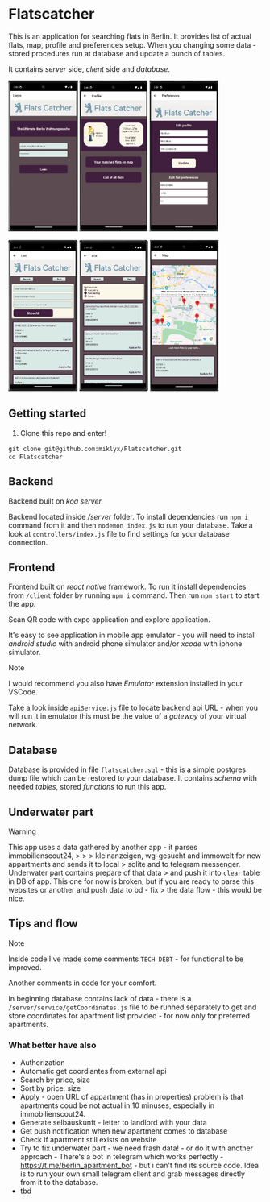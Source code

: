 # Flatscatcher

This is an application for searching flats in Berlin. It provides list of actual flats, map, profile and preferences setup.
When you changing some data - stored procedures run at database and update a bunch of tables.

It contains _server_ side, _client_ side and _database_.

<img src='screenshots/login.png' height=300>          <img src='screenshots/dashboard.png' height=300>          <img src='screenshots/profile.png' height=300>


<img src='screenshots/list.png' height=300>        <img src='screenshots/list_sort.png' height=300>         <img src='screenshots/map.png' height=300>

## Getting started

1. Clone this repo and enter!

```
git clone git@github.com:miklyx/Flatscatcher.git
cd Flatscatcher
```


## Backend

Backend built on _koa server_

Backend located inside _/server_ folder. To install dependencies run `npm i` command from it and then `nodemon index.js` to run your database.
Take a look at `controllers/index.js` file to find settings for your database connection.

## Frontend

Frontend built on _react native_ framework. To run it install dependencies from `/client` folder by running `npm i` command.
Then run `npm start` to start the app.

Scan QR code with expo application and explore application.

It's easy to see application in mobile app emulator - you will need to install _android studio_ with android phone simulator and/or _xcode_ with iphone simulator.


> [!NOTE]
> I would recommend you also have _Emulator_ extension installed in your VSCode.

Take a look inside `apiService.js` file to locate backend api URL - when you will run it in emulator this must be the value of a _gateway_ of your virtual network.


## Database

Database is provided in file `flatscatcher.sql` - this is a simple postgres dump file which can be restored to your database.
It contains _schema_ with needed _tables_, stored _functions_ to run this app.

## Underwater part

> [!WARNING]
> This app uses a data gathered by another app - it parses immobilienscout24, > > > kleinanzeigen, wg-gesucht and immowelt for new appartments and sends it to local > sqlite and to telegram messenger. Underwater part contains prepare of that data > and push it into `clear` table in DB of app. This one for now is broken,
> but if you are ready to parse this websites or another and push data to bd - fix > the data flow - this would be nice.

## Tips and flow

> [!NOTE]
> Inside code I've made some comments `TECH DEBT` - for functional to be improved.

Another comments in code for your comfort.

In beginning database contains lack of data - there is a `/server/service/getCoordinates.js` file to be runned separately to get and store coordinates 
for apartment list provided - for now only for preferred apartments.


### What better have also

* Authorization
* Automatic get coordiantes from external api
* Search by price, size
* Sort by price, size
* Apply - open URL of appartment (has in properties) 
 problem is that apartments coud be not actual in 10 minuses, especially in immobilienscout24.
 * Generate selbauskunft - letter to landlord with your data
 * Get push notification when new apartment comes to database
 * Check if apartment still exists on website
 * Try to fix underwater part - we need frash data! -  or do it with another approach - 
 There's a bot in telegram which works perfectly - https://t.me/berlin_apartment_bot - but i can't find its source code. Idea is to run your own small telegram client and grab messages directly from it to the database.
 * tbd
